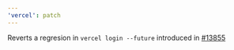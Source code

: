 ```yaml
---
'vercel': patch
---
```


Reverts a regresion in `vercel login --future` introduced in [#13855](https://github.com/vercel/vercel/pull/13855)
